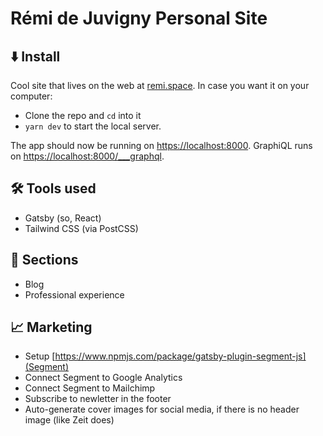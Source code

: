 # Rémi de Juvigny Personal Site

## ⬇️ Install

Cool site that lives on the web at [remi.space](https://remi.space). In case you want it on your computer:

* Clone the repo and `cd` into it
* `yarn dev` to start the local server.

The app should now be running on [https://localhost:8000](localhost:8000). GraphiQL runs on [https://localhost:8000/___graphql](localhost:8000/___graphql).

## 🛠 Tools used

* Gatsby (so, React)
* Tailwind CSS (via PostCSS)

## 📂 Sections

* Blog
* Professional experience

## 📈 Marketing

* Setup [https://www.npmjs.com/package/gatsby-plugin-segment-js](Segment)
* Connect Segment to Google Analytics
* Connect Segment to Mailchimp
* Subscribe to newletter in the footer
* Auto-generate cover images for social media, if there is no header image (like Zeit does)
